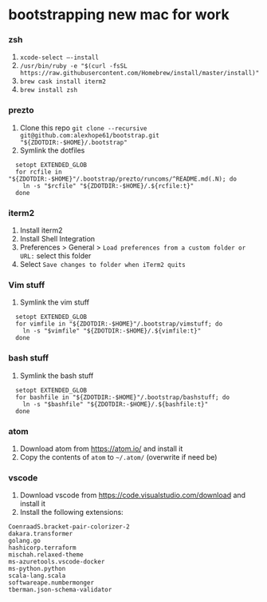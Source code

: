 # bootstrapping new mac for work

### zsh
1. `xcode-select —-install`
1. `/usr/bin/ruby -e "$(curl -fsSL https://raw.githubusercontent.com/Homebrew/install/master/install)"`
1. `brew cask install iterm2`
1. `brew install zsh`

### prezto
1. Clone this repo `git clone --recursive git@github.com:alexhope61/bootstrap.git "${ZDOTDIR:-$HOME}/.bootstrap"`
1. Symlink the dotfiles
```
  setopt EXTENDED_GLOB
  for rcfile in "${ZDOTDIR:-$HOME}"/.bootstrap/prezto/runcoms/^README.md(.N); do
    ln -s "$rcfile" "${ZDOTDIR:-$HOME}/.${rcfile:t}"
  done
```

### iterm2
1. Install iterm2
1. Install Shell Integration 
1. Preferences > General > `Load preferences from a custom folder or URL:` select this folder
1. Select `Save changes to folder when iTerm2 quits`

### Vim stuff
1. Symlink the vim stuff
```
  setopt EXTENDED_GLOB
  for vimfile in "${ZDOTDIR:-$HOME}"/.bootstrap/vimstuff; do
    ln -s "$vimfile" "${ZDOTDIR:-$HOME}/.${vimfile:t}"
  done
```

### bash stuff
1. Symlink the bash stuff
```
  setopt EXTENDED_GLOB
  for bashfile in "${ZDOTDIR:-$HOME}"/.bootstrap/bashstuff; do
    ln -s "$bashfile" "${ZDOTDIR:-$HOME}/.${bashfile:t}"
  done
```

### atom
1. Download atom from https://atom.io/ and install it
1. Copy the contents of `atom` to `~/.atom/` (overwrite if need be)

### vscode
1. Download vscode from https://code.visualstudio.com/download and install it
1. Install the following extensions:
```
CoenraadS.bracket-pair-colorizer-2
dakara.transformer
golang.go
hashicorp.terraform
mischah.relaxed-theme
ms-azuretools.vscode-docker
ms-python.python
scala-lang.scala
softwareape.numbermonger
tberman.json-schema-validator
```